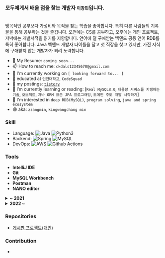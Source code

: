 ### 모두에게서 배울 점을 찾는 개발자 `이창민`입니다. <br><br>

맹목적인 공부보다 가성비와 목적을 찾는 학습을 좋아합니다.
특히 다른 사람들의 기록물을 통해 공부하는 것을 즐깁니다. 오전에는 CS를 공부하고, 오후에는 개인 프로젝트, 저녁에는 개발서적을 읽기를 지향합니다.
언어에 덜 구애받는 백엔드 공통 언어 RDB를 특히 좋아합니다. Java 백엔드 개발자 타이틀을 달고 첫 직장을 찾고 있지만, 가진 지식에 구애받지 않는 개발자가 되려 노력합니다.

- 📝 My Resume: `coming soon...`
- 📫 How to reach me: `ckdals12345678@gmail.com`
- 🏢 I'm currently working on `[ looking forward to... ]`
- 📄 educated at `인천대학교`, `CodeSquad`
- 📄 my postings: [`tistory`](https://leezzangmin.tistory.com/)
- 🌱 I’m currently learning or reading: [`Real MySQL8.0`, `대용량 서비스를 지탱하는 기술`, `오브젝트`, `자바 ORM 표준 JPA 프로그래밍`, `도메인 주도 개발 시작하기`]
- 🤔 I'm interested in `deep RDB(MySQL)`, `program solving`, `java and spring ecosystem`
- 😄 aka: `zzangmin`, `kingwangchang min`

### Skill

- Language: 
![Java](https://img.shields.io/badge/Java-%23ED8B00.svg?&style=flat&logo=java&logoColor=white)
![Python3](https://img.shields.io/badge/Python%20-%2314354C.svg?&style=flat&logo=python&logoColor=white)
- Backend: ![Spring](https://img.shields.io/badge/Spring%20-%236DB33F.svg?&style=flat&logo=spring&logoColor=white) ![MySQL](https://img.shields.io/badge/Mysql-%2300f.svg?&style=flat&logo=mysql&logoColor=white)
- DevOps: ![AWS](https://img.shields.io/badge/AWS%20-%23FF9900.svg?&style=flat&logo=amazon-aws&logoColor=white) ![Github Actions](https://img.shields.io/badge/GitHub%20Actions%20-%232671E5.svg?&style=flat&logo=github%20actions&logoColor=white)

### Tools

- **IntelliJ IDE**
- **Git**
- **MySQL Workbench**
- **Postman**
- **NANO editor**

<details>
  <summary><strong>~ 2021</strong></summary>

- 인천대학교 컴퓨터공학부 졸업 (2016.03 ~ 2022.02)
- 졸업작품 - [카드뉴스 앱](https://github.com/leezzangmin/Graduation-Project)
- 캠퍼스픽 알고리즘 문제풀이 스터디 - [저장소](https://github.com/leezzangmin/coding-test/blob/changmin/README.md)
</details>

<details>
  <summary><strong>2022 ~ </strong></summary>

<br>
🏢 교육:<br>
- CodeSquad 2022 Masters Course Java Backend 참여 (2022.01 ~ 2022.06) https://codesquad.kr/<br><br>
- 패스트캠퍼스 2022 핀테크 서비스 백엔드 개발자 취업과정 채점멘토 참여 https://fastcampus.co.kr/b2b_MegabyteSchool_backend

📄 독서:<br>
- [자바의 정석](http://www.yes24.com/Product/Goods/24259565)
- [데이터베이스 개론과 실습](http://www.yes24.com/Product/Goods/77724190)
- [Real MySQL8.0](http://www.yes24.com/Product/Goods/103415627)
- [토비의 스프링](http://www.yes24.com/Product/Goods/7516911) 읽기 스터디
- [오브젝트](http://www.yes24.com/Product/Goods/74219491)
- [대규모 서비스를 지탱하는 기술](http://www.yes24.com/Product/Goods/4667932)
- [도메인 주도 개발 시작하기](http://www.yes24.com/Product/Goods/108431347)
- [스프링 부트와 AWS로 혼자 구현하는 웹 서비스](http://www.yes24.com/Product/Goods/83849117)<br><br>

📫 강의:<br>
- 유튜브-자바의 정석 강의 - [링크](https://www.youtube.com/watch?v=oJlCC1DutbA&list=PLW2UjW795-f6xWA2_MUhEVgPauhGl3xIp&index=1)
- 인프런-모든 개발자를 위한 HTTP 기본지식 - [링크](https://www.inflearn.com/course/http-%EC%9B%B9-%EB%84%A4%ED%8A%B8%EC%9B%8C%ED%81%AC/dashboard)
- 인프런-스프링 입문 - 코드로 배우는 스프링 부트, 웹 MVC, DB 접근 기술 - [링크](https://www.inflearn.com/course/%EC%8A%A4%ED%94%84%EB%A7%81-%EC%9E%85%EB%AC%B8-%EC%8A%A4%ED%94%84%EB%A7%81%EB%B6%80%ED%8A%B8/dashboard)
- 인프런-스프링 핵심 원리 - 기본편 - [링크](https://www.inflearn.com/course/%EC%8A%A4%ED%94%84%EB%A7%81-%ED%95%B5%EC%8B%AC-%EC%9B%90%EB%A6%AC-%EA%B8%B0%EB%B3%B8%ED%8E%B8/dashboard)
- 인프런-스프링 MVC 1편 - 백엔드 웹 개발 핵심 기술 - [링크](https://www.inflearn.com/course/%EC%8A%A4%ED%94%84%EB%A7%81-mvc-1/dashboard)
- 인프런-스프링 MVC 2편 - 백엔드 웹 개발 활용 기술 - [링크](https://www.inflearn.com/course/%EC%8A%A4%ED%94%84%EB%A7%81-mvc-2/dashboard)
- 인프런-자바 ORM 표준 JPA 프로그래밍 - 기본편 - [링크](https://www.inflearn.com/course/ORM-JPA-Basic/dashboard)
- 인프런-실전! 스프링 부트와 JPA 활용1 - 웹 애플리케이션 개발 - [링크](https://www.inflearn.com/course/%EC%8A%A4%ED%94%84%EB%A7%81%EB%B6%80%ED%8A%B8-JPA-%ED%99%9C%EC%9A%A9-1/dashboard)
- 인프런-실전! 스프링 부트와 JPA 활용2 - API 개발과 성능 최적화 - [링크](https://www.inflearn.com/course/%EC%8A%A4%ED%94%84%EB%A7%81%EB%B6%80%ED%8A%B8-JPA-API%EA%B0%9C%EB%B0%9C-%EC%84%B1%EB%8A%A5%EC%B5%9C%EC%A0%81%ED%99%94/dashboard)
- 인프런-진짜 입문자를 위한 클라우드와 AWS - [링크](https://www.inflearn.com/course/aws-starter/dashboard)
- 인프런-실습으로 배우는 AWS 핵심 서비스 - [링크](https://www.inflearn.com/course/aws-%ED%95%B5%EC%8B%AC-%EC%8B%A4%EC%8A%B5/dashboard)<br><br>
📝 회고:<br>
- [코드스쿼드 회고 시리즈](https://leezzangmin.tistory.com/category/%ED%9A%8C%EA%B3%A0)
<br>
</details>

### Repositories

- [게시판 프로젝트(개인)](https://github.com/leezzangmin/SpringCafeProject)

### Contribution

- 

<!--
#### TODO


- 🔭 I’m currently working on ...
- 👯 I’m looking to collaborate on ...
- 🤔 I’m looking for help with ...
- 💬 Ask me about ...
- ⚡ Fun fact: ...
-->
